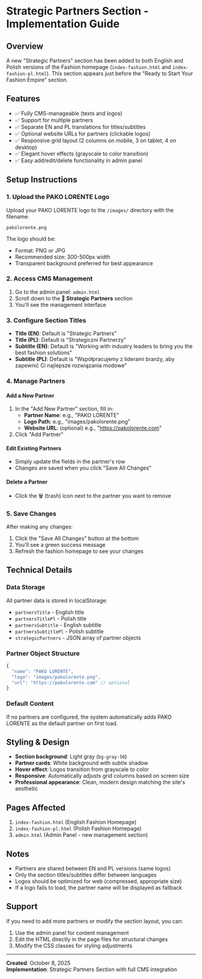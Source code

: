 # Strategic Partners Section - Implementation Guide

## Overview
A new "Strategic Partners" section has been added to both English and Polish versions of the Fashion homepage (`index-fashion.html` and `index-fashion-pl.html`). This section appears just before the "Ready to Start Your Fashion Empire" section.

## Features
- ✅ Fully CMS-manageable (texts and logos)
- ✅ Support for multiple partners
- ✅ Separate EN and PL translations for titles/subtitles
- ✅ Optional website URLs for partners (clickable logos)
- ✅ Responsive grid layout (2 columns on mobile, 3 on tablet, 4 on desktop)
- ✅ Elegant hover effects (grayscale to color transition)
- ✅ Easy add/edit/delete functionality in admin panel

## Setup Instructions

### 1. Upload the PAKO LORENTE Logo
Upload your PAKO LORENTE logo to the `/images/` directory with the filename:
```
pakolorente.png
```

The logo should be:
- Format: PNG or JPG
- Recommended size: 300-500px width
- Transparent background preferred for best appearance

### 2. Access CMS Management
1. Go to the admin panel: `admin.html`
2. Scroll down to the **🤝 Strategic Partners** section
3. You'll see the management interface

### 3. Configure Section Titles
- **Title (EN)**: Default is "Strategic Partners"
- **Title (PL)**: Default is "Strategiczni Partnerzy"
- **Subtitle (EN)**: Default is "Working with industry leaders to bring you the best fashion solutions"
- **Subtitle (PL)**: Default is "Współpracujemy z liderami branży, aby zapewnić Ci najlepsze rozwiązania modowe"

### 4. Manage Partners

#### Add a New Partner
1. In the "Add New Partner" section, fill in:
   - **Partner Name**: e.g., "PAKO LORENTE"
   - **Logo Path**: e.g., "images/pakolorente.png"
   - **Website URL**: (optional) e.g., "https://pakolorente.com"
2. Click "Add Partner"

#### Edit Existing Partners
- Simply update the fields in the partner's row
- Changes are saved when you click "Save All Changes"

#### Delete a Partner
- Click the 🗑️ (trash) icon next to the partner you want to remove

### 5. Save Changes
After making any changes:
1. Click the "Save All Changes" button at the bottom
2. You'll see a green success message
3. Refresh the fashion homepage to see your changes

## Technical Details

### Data Storage
All partner data is stored in localStorage:
- `partnersTitle` - English title
- `partnersTitlePl` - Polish title
- `partnersSubtitle` - English subtitle
- `partnersSubtitlePl` - Polish subtitle
- `strategicPartners` - JSON array of partner objects

### Partner Object Structure
```javascript
{
  "name": "PAKO LORENTE",
  "logo": "images/pakolorente.png",
  "url": "https://pakolorente.com" // optional
}
```

### Default Content
If no partners are configured, the system automatically adds PAKO LORENTE as the default partner on first load.

## Styling & Design
- **Section background**: Light gray (`bg-gray-50`)
- **Partner cards**: White background with subtle shadow
- **Hover effect**: Logos transition from grayscale to color
- **Responsive**: Automatically adjusts grid columns based on screen size
- **Professional appearance**: Clean, modern design matching the site's aesthetic

## Pages Affected
1. `index-fashion.html` (English Fashion Homepage)
2. `index-fashion-pl.html` (Polish Fashion Homepage)
3. `admin.html` (Admin Panel - new management section)

## Notes
- Partners are shared between EN and PL versions (same logos)
- Only the section titles/subtitles differ between languages
- Logos should be optimized for web (compressed, appropriate size)
- If a logo fails to load, the partner name will be displayed as fallback

## Support
If you need to add more partners or modify the section layout, you can:
1. Use the admin panel for content management
2. Edit the HTML directly in the page files for structural changes
3. Modify the CSS classes for styling adjustments

---

**Created**: October 8, 2025  
**Implementation**: Strategic Partners Section with full CMS integration
